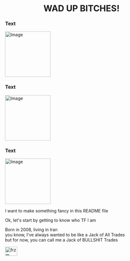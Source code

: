 
<h1 align="center">WAD UP BITCHES!</h1>

<div>
  <h3>Text</h3>
  <img src="https://via.placeholder.com/150" alt="Image" width="150">
</div>
<div>
  <h3>Text</h3>
  <img src="https://via.placeholder.com/150" alt="Image" width="150">
</div>
<div>
  <h3>Text</h3>
  <img src="https://via.placeholder.com/150" alt="Image" width="150">
</div>


<p>I want to make something fancy in this README file</p>
<p>Ok, let's start by getting to know who TF I am</p>
<p>Born in 2008, living in Iran<br/>
you know, I've always wanted
to be like a Jack of All Trades<br/>
but for now, you can call me
a Jack of BULLSHIT Trades</p>
<a href="https://discord.gg/frzm" target="blank"><img align="center" src="https://raw.githubusercontent.com/rahuldkjain/github-profile-readme-generator/master/src/images/icons/Social/discord.svg" alt="frzm" height="30" width="40" /></a></div>

